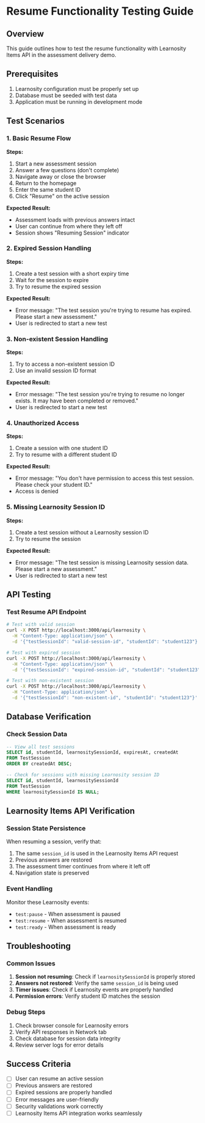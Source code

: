 # Resume Functionality Testing Guide

## Overview
This guide outlines how to test the resume functionality with Learnosity Items API in the assessment delivery demo.

## Prerequisites
1. Learnosity configuration must be properly set up
2. Database must be seeded with test data
3. Application must be running in development mode

## Test Scenarios

### 1. Basic Resume Flow
**Steps:**
1. Start a new assessment session
2. Answer a few questions (don't complete)
3. Navigate away or close the browser
4. Return to the homepage
5. Enter the same student ID
6. Click "Resume" on the active session

**Expected Result:**
- Assessment loads with previous answers intact
- User can continue from where they left off
- Session shows "Resuming Session" indicator

### 2. Expired Session Handling
**Steps:**
1. Create a test session with a short expiry time
2. Wait for the session to expire
3. Try to resume the expired session

**Expected Result:**
- Error message: "The test session you're trying to resume has expired. Please start a new assessment."
- User is redirected to start a new test

### 3. Non-existent Session Handling
**Steps:**
1. Try to access a non-existent session ID
2. Use an invalid session ID format

**Expected Result:**
- Error message: "The test session you're trying to resume no longer exists. It may have been completed or removed."
- User is redirected to start a new test

### 4. Unauthorized Access
**Steps:**
1. Create a session with one student ID
2. Try to resume with a different student ID

**Expected Result:**
- Error message: "You don't have permission to access this test session. Please check your student ID."
- Access is denied

### 5. Missing Learnosity Session ID
**Steps:**
1. Create a test session without a Learnosity session ID
2. Try to resume the session

**Expected Result:**
- Error message: "The test session is missing Learnosity session data. Please start a new assessment."
- User is redirected to start a new test

## API Testing

### Test Resume API Endpoint
```bash
# Test with valid session
curl -X POST http://localhost:3000/api/learnosity \
  -H "Content-Type: application/json" \
  -d '{"testSessionId": "valid-session-id", "studentId": "student123"}'

# Test with expired session
curl -X POST http://localhost:3000/api/learnosity \
  -H "Content-Type: application/json" \
  -d '{"testSessionId": "expired-session-id", "studentId": "student123"}'

# Test with non-existent session
curl -X POST http://localhost:3000/api/learnosity \
  -H "Content-Type: application/json" \
  -d '{"testSessionId": "non-existent-id", "studentId": "student123"}'
```

## Database Verification

### Check Session Data
```sql
-- View all test sessions
SELECT id, studentId, learnositySessionId, expiresAt, createdAt 
FROM TestSession 
ORDER BY createdAt DESC;

-- Check for sessions with missing Learnosity session ID
SELECT id, studentId, learnositySessionId 
FROM TestSession 
WHERE learnositySessionId IS NULL;
```

## Learnosity Items API Verification

### Session State Persistence
When resuming a session, verify that:
1. The same `session_id` is used in the Learnosity Items API request
2. Previous answers are restored
3. The assessment timer continues from where it left off
4. Navigation state is preserved

### Event Handling
Monitor these Learnosity events:
- `test:pause` - When assessment is paused
- `test:resume` - When assessment is resumed
- `test:ready` - When assessment is ready

## Troubleshooting

### Common Issues
1. **Session not resuming**: Check if `learnositySessionId` is properly stored
2. **Answers not restored**: Verify the same `session_id` is being used
3. **Timer issues**: Check if Learnosity events are properly handled
4. **Permission errors**: Verify student ID matches the session

### Debug Steps
1. Check browser console for Learnosity errors
2. Verify API responses in Network tab
3. Check database for session data integrity
4. Review server logs for error details

## Success Criteria
- [ ] User can resume an active session
- [ ] Previous answers are restored
- [ ] Expired sessions are properly handled
- [ ] Error messages are user-friendly
- [ ] Security validations work correctly
- [ ] Learnosity Items API integration works seamlessly
